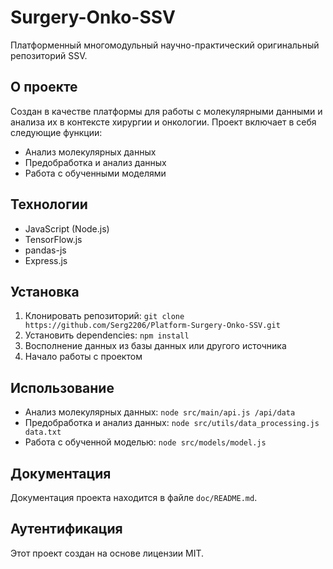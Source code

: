 # Surgery-Onko-SSV

Платформенный многомодульный научно-практический оригинальный репозиторий SSV.

## О проекте

Создан в качестве платформы для работы с молекулярными данными и анализа их в контексте хирургии и онкологии. Проект включает в себя следующие функции:

* Анализ молекулярных данных
* Предобработка и анализ данных
* Работа с обученными моделями

## Технологии

* JavaScript (Node.js)
* TensorFlow.js
* pandas-js
* Express.js

## Установка

1. Клонировать репозиторий: `git clone https://github.com/Serg2206/Platform-Surgery-Onko-SSV.git`
2. Установить dependencies: `npm install`
3. Восполнение данных из базы данных или другого источника
4. Начало работы с проектом

## Использование

* Анализ молекулярных данных: `node src/main/api.js /api/data`
* Предобработка и анализ данных: `node src/utils/data_processing.js data.txt`
* Работа с обученной моделью: `node src/models/model.js`

## Документация

Документация проекта находится в файле `doc/README.md`.

## Аутентификация

Этот проект создан на основе лицензии MIT.
